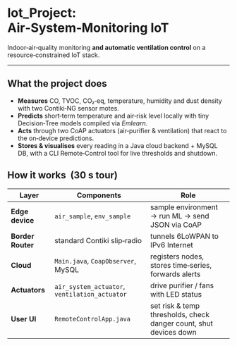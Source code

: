 # Iot_Project: Air‑System‑Monitoring IoT

Indoor‑air‑quality monitoring **and automatic ventilation control** on a resource‑constrained IoT stack.

---

## What the project does

* **Measures** CO, TVOC, CO₂‑eq, temperature, humidity and dust density with two Contiki‑NG sensor motes.
* **Predicts** short‑term temperature and air‑risk level locally with tiny Decision‑Tree models compiled via *Emlearn*.
* **Acts** through two CoAP actuators (air‑purifier & ventilation) that react to the on‑device predictions.
* **Stores & visualises** every reading in a Java cloud backend + MySQL DB, with a CLI Remote‑Control tool for live thresholds and shutdown.

## How it works  (30 s tour)

| Layer             | Components                                    | Role                                                              |
| ----------------- | --------------------------------------------- | ----------------------------------------------------------------- |
| **Edge device**   | `air_sample`, `env_sample`                    | sample environment → run ML → send JSON via CoAP                  |
| **Border Router** | standard Contiki slip‑radio                   | tunnels 6LoWPAN to IPv6 Internet                                  |
| **Cloud**         | `Main.java`, `CoapObserver`, MySQL            | registers nodes, stores time‑series, forwards alerts              |
| **Actuators**     | `air_system_actuator`, `ventilation_actuator` | drive purifier / fans with LED status                             |
| **User UI**       | `RemoteControlApp.java`                       | set risk & temp thresholds, check danger count, shut devices down |
